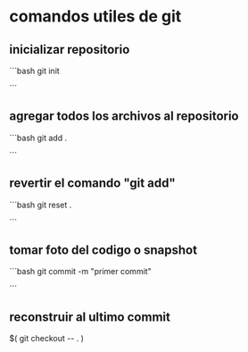 # comandos utiles de git


## inicializar repositorio 
´´´bash
git init

´´´
## agregar todos los archivos al repositorio 
´´´bash
git add .

´´´
## revertir el comando "git add"

´´´bash
git reset .

´´´
## tomar foto del codigo o snapshot 

´´´bash
git commit -m "primer commit"

´´´
## reconstruir al ultimo commit 
$(
git checkout -- . 
)
